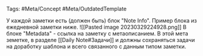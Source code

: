 Tags: #Meta/Concept #Meta/OutdatedTemplate 

У каждой заметки есть (должен быть) блок "Note Info". Пример блока из ежедневной заметки ниже.
![[Pasted image 20230329224928.png]]
В блоке "Metadata" - ссылка на заметку с метаописанием. В этой мета земетке, в разделе [[Daily Note#Задачи]] и должны сохраняться задачи на доработку шаблона и всего связанного с данным типом заметки.